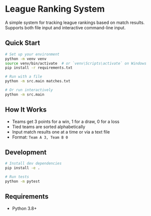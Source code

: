 # League Ranking System

A simple system for tracking league rankings based on match results. Supports both file input and interactive command-line input.

## Quick Start

```bash
# Set up your environment
python -m venv venv
source venv/bin/activate  # or `venv\Scripts\activate` on Windows
pip install -r requirements.txt

# Run with a file
python -m src.main matches.txt

# Or run interactively
python -m src.main
```

## How It Works

- Teams get 3 points for a win, 1 for a draw, 0 for a loss
- Tied teams are sorted alphabetically
- Input match results one at a time or via a text file
- Format: `Team A 3, Team B 0`

## Development

```bash
# Install dev dependencies
pip install -e .

# Run tests
python -m pytest
```

## Requirements

- Python 3.8+